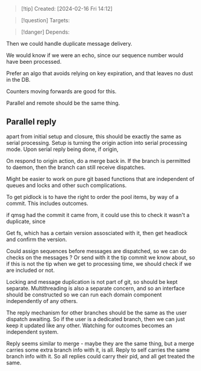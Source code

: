 
>[!tip] Created: [2024-02-16 Fri 14:12]

>[!question] Targets: 

>[!danger] Depends: 

Then we could handle duplicate message delivery.

We would know if we were an echo, since our sequence number would have been processed.

Prefer an algo that avoids relying on key expiration, and that leaves no dust in the DB.

Counters moving forwards are good for this.

Parallel and remote should be the same thing.
## Parallel reply
apart from initial setup and closure, this should be exactly the same as serial processing.
Setup is turning the origin action into serial processing mode.
Upon serial reply being done, if origin, 

On respond to origin action, do a merge back in.  If the branch is permitted to daemon, then the branch can still receive dispatches.

Might be easier to work on pure git based functions that are independent of queues and locks and other such complications.

To get pidlock is to have the right to order the pool items, by way of a commit.
This includes outcomes.

if qmsg had the commit it came from, it could use this to check it wasn't a duplicate, since 

Get fs, which has a certain version assosciated with it, then get headlock and confirm the version.

Could assign sequences before messages are dispatched, so we can do checks on the messages ?  Or send with it the tip commit we know about, so if this is not the tip when we get to processing time, we should check if we are included or not.

Locking and message duplication is not part of git, so should be kept separate.
Multithreading is also a separate concern, and so an interface should be constructed so we can run each domain component independently of any others.

The reply mechanism for other branches should be the same as the user dispatch awaiting.
So if the user is a dedicated branch, then we can just keep it updated like any other.  Watching for outcomes becomes an independent system.

Reply seems similar to merge - maybe they are the same thing, but a merge carries some extra branch info with it, is all.  Reply to self carries the same branch info with it.  So all replies could carry their pid, and all get treated the same.
